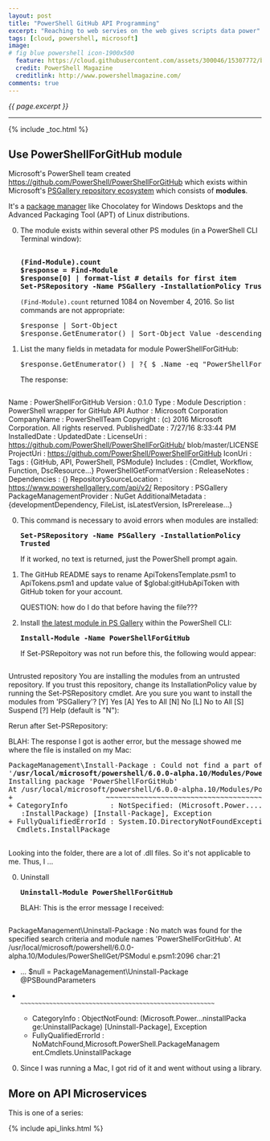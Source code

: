 ```yaml
---
layout: post
title: "PowerShell GitHub API Programming"
excerpt: "Reaching to web servies on the web gives scripts data power"
tags: [cloud, powershell, microsoft]
image:
# fig blue powershell icon-1900x500
  feature: https://cloud.githubusercontent.com/assets/300046/15307772/b335270e-1b93-11e6-9552-d3022de2b9ce.jpg
  credit: PowerShell Magazine
  creditlink: http://www.powershellmagazine.com/
comments: true
---
```

<i>{{ page.excerpt }}</i>
<hr />
{% include _toc.html %}



<a name="PowerShellForGitHub"></a>

## Use PowerShellForGitHub module

Microsoft's PowerShell team created
   <a target="_blank" href="https://github.com/PowerShell/PowerShellForGitHub/">
   https://github.com/PowerShell/PowerShellForGitHub</a>
   which exists within Microsoft's 
   <a target="_blank" href="https://blogs.technet.microsoft.com/poshchap/2015/08/07/getting-started-with-the-powershell-gallery/">
   PSGallery repository ecosystem</a> which consists of 
   <strong>modules</strong>.

   It's a <a target="_blank" href="https://www.simple-talk.com/sysadmin/powershell/managing-packages-using-windows-powershell/">
   package manager</a>
   like Chocolatey for Windows Desktops 
   and the Advanced Packaging Tool (APT) of Linux distributions. 

0. The module exists within several other 
   PS modules (in a PowerShell CLI Terminal window):

   <pre><strong>
   (Find-Module).count
   $response = Find-Module
   $response[0] | format-list # details for first item
   Set-PSRepository -Name PSGallery -InstallationPolicy Trusted 
   </strong></pre>

   `(Find-Module).count` returned 1084 on November 4, 2016.
   So list commands are not appropriate:

   <pre>
   $response | Sort-Object
   $response.GetEnumerator() | Sort-Object Value -descending
   </pre>

0. List the many fields in metadata for module PowerShellForGitHub:

   <pre>
   $response.GetEnumerator() | ?{ $_.Name -eq "PowerShellForGitHub" } | format-list
   </pre>

   The response:

   <pre>
Name                       : PowerShellForGitHub
Version                    : 0.1.0
Type                       : Module
Description                : PowerShell wrapper for GitHub API
Author                     : Microsoft Corporation
CompanyName                : PowerShellTeam
Copyright                  : (c) 2016 Microsoft Corporation. All rights 
                             reserved.
PublishedDate              : 7/27/16 8:33:44 PM
InstalledDate              : 
UpdatedDate                : 
LicenseUri                 : https://github.com/PowerShell/PowerShellForGitHub/
                             blob/master/LICENSE
ProjectUri                 : https://github.com/PowerShell/PowerShellForGitHub
IconUri                    : 
Tags                       : {GitHub, API, PowerShell, PSModule}
Includes                   : {Cmdlet, Workflow, Function, DscResource...}
PowerShellGetFormatVersion : 
ReleaseNotes               : 
Dependencies               : {}
RepositorySourceLocation   : https://www.powershellgallery.com/api/v2/
Repository                 : PSGallery
PackageManagementProvider  : NuGet
AdditionalMetadata         : {developmentDependency, FileList, 
                             isLatestVersion, IsPrerelease...}
   </pre>

0. This command is necessary to avoid errors when modules are installed:

   <tt><strong>
   Set-PSRepository -Name PSGallery -InstallationPolicy Trusted 
   </strong></tt>

   If it worked, no text is returned, just the PowerShell prompt again.

0. The GitHub README says to rename ApiTokensTemplate.psm1 to ApiTokens.psm1 and 
   update value of $global:gitHubApiToken with GitHub token for your account.

   QUESTION: how do I do that before having the file???

0. Install 
   <a target="_blank" href="https://www.powershellgallery.com/packages/PowerShellForGitHub">
   the latest module in PS Gallery</a>
   within the PowerShell CLI:

   <tt><strong>
   Install-Module -Name PowerShellForGitHub
   </strong></tt>

   If Set-PSRepoitory was not run before this, the following would appear:

   <pre>
Untrusted repository
You are installing the modules from an untrusted repository. If you trust this 
repository, change its InstallationPolicy value by running the Set-PSRepository
 cmdlet. Are you sure you want to install the modules from 'PSGallery'?
[Y] Yes  [A] Yes to All  [N] No  [L] No to All  [S] Suspend  [?] Help 
(default is "N"):
   </pre>

   Rerun after Set-PSRepository:

   BLAH: The response I got is aother error, 
   but the message showed me where the file is installed on my Mac:

   <pre>
PackageManagement\Install-Package : Could not find a part of the path 
'<strong>/usr/local/microsoft/powershell/6.0.0-alpha.10/Modules/PowerShellForGitHub/0.1.0</strong>'.
Installing package 'PowerShellForGitHub'                                  
At /usr/local/microsoft/powershell/6.0.0-alpha.10/Modules/PowerShellGet/PSModul e.psm1:1711 char:21                                                             + ...          $null = PackageManagement\Install-Package @PSBoundParameters
+                      ~~~~~~~~~~~~~~~~~~~~~~~~~~~~~~~~~~~~~~~~~~~~~~~~~~~~
+ CategoryInfo          : NotSpecified: (Microsoft.Power....InstallPackage 
   :InstallPackage) [Install-Package], Exception
+ FullyQualifiedErrorId : System.IO.DirectoryNotFoundException,Microsoft.PowerShell.Commands.CopyItemCommand,Microsoft.PowerShell.PackageManagement.  
  Cmdlets.InstallPackage
   </pre>

   Looking into the folder, there are a lot of .dll files.
   So it's not applicable to me.
   Thus, I ...

0. Uninstall

   <tt><strong>
   Uninstall-Module PowerShellForGitHub
   </strong></tt>

   BLAH: This is the error message I received:

   <pre>
PackageManagement\Uninstall-Package : No match was found for the specified 
search criteria and module names 'PowerShellForGitHub'.
At /usr/local/microsoft/powershell/6.0.0-alpha.10/Modules/PowerShellGet/PSModul
e.psm1:2096 char:21
+ ...        $null = PackageManagement\Uninstall-Package @PSBoundParameters
+                    ~~~~~~~~~~~~~~~~~~~~~~~~~~~~~~~~~~~~~~~~~~~~~~~~~~~~~~
    + CategoryInfo          : ObjectNotFound: (Microsoft.Power...ninstallPacka 
   ge:UninstallPackage) [Uninstall-Package], Exception
    + FullyQualifiedErrorId : NoMatchFound,Microsoft.PowerShell.PackageManagem 
   ent.Cmdlets.UninstallPackage
   </pre>

0. Since I was running a Mac, I got rid of it and went without using a library.



## More on API Microservices #

This is one of a series:

{% include api_links.html %}
